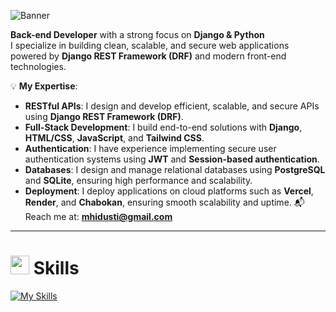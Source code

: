 ![Banner](https://github.com/user-attachments/assets/575e9ee0-65df-41aa-97c8-4d8584761373)


**Back-end Developer** with a strong focus on **Django & Python**  
I specialize in building clean, scalable, and secure web applications powered by **Django REST Framework (DRF)** and modern front-end technologies.

💡 **My Expertise**:
- **RESTful APIs**: I design and develop efficient, scalable, and secure APIs using **Django REST Framework (DRF)**.
- **Full-Stack Development**: I build end-to-end solutions with **Django**, **HTML/CSS**, **JavaScript**, and **Tailwind CSS**.
- **Authentication**: I have experience implementing secure user authentication systems using **JWT** and **Session-based authentication**.
- **Databases**: I design and manage relational databases using **PostgreSQL** and **SQLite**, ensuring high performance and scalability.
- **Deployment**: I deploy applications on cloud platforms such as **Vercel**, **Render**, and **Chabokan**, ensuring smooth scalability and uptime.
📬 Reach me at: **mhidusti@gmail.com**

---


<h1 align="left"> <img src="https://media2.giphy.com/media/QssGEmpkyEOhBCb7e1/giphy.gif?cid=ecf05e47a0n3gi1bfqntqmob8g9aid1oyj2wr3ds3mg700bl&rid=giphy.gif" width ="30"> Skills</h1>

[![My Skills](https://skillicons.dev/icons?i=python,django,,html,css,,js,docker,mysql,sqlite,github,figma,vscode&perline=9&theme=light)](https://skillicons.dev)



